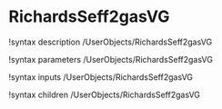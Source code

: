 <!-- MOOSE Documentation Stub: Remove this when content is added. -->

# RichardsSeff2gasVG
!syntax description /UserObjects/RichardsSeff2gasVG

!syntax parameters /UserObjects/RichardsSeff2gasVG

!syntax inputs /UserObjects/RichardsSeff2gasVG

!syntax children /UserObjects/RichardsSeff2gasVG
